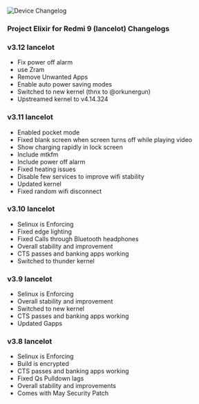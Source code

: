 ![Device Changelog](https://i.imgur.com/C0Wcdr5.png)

### Project Elixir for Redmi 9 (lancelot) Changelogs

### v3.12 lancelot
- Fix power off alarm
- use Zram
- Remove Unwanted Apps
- Enable auto power saving modes
- Switched to new kernel (thnx to @orkunergun)
- Upstreamed kernel to v4.14.324

### v3.11 lancelot
- Enabled pocket mode 
- Fixed blank screen when screen turns off while playing video
- Show charging rapidly in lock screen 
- Include mtkfm
- Include power off alarm 
- Fixed heating issues
- Disable few services to improve wifi stability
- Updated kernel
- Fixed random wifi disconnect

### v3.10 lancelot
- Selinux is Enforcing
- Fixed edge lighting
- Fixed Calls through Bluetooth headphones
- Overall stability and improvement
- CTS passes and banking apps working
- Switched to thunder kernel

### v3.9 lancelot
- Selinux is Enforcing
- Overall stability and improvement
- Switched to new kernel 
- CTS passes and banking apps working
- Updated Gapps 

### v3.8 lancelot

- Selinux is Enforcing
- Build is encrypted
- CTS passes and banking apps working
- Fixed Qs Pulldown lags
- Overall stability and improvements
- Comes with May Security Patch
